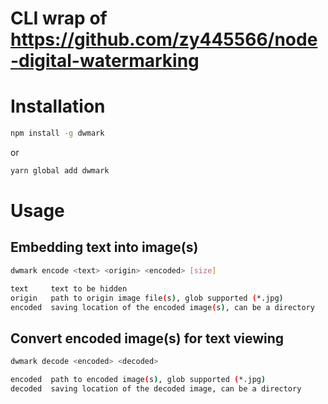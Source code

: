 # CLI wrap of https://github.com/zy445566/node-digital-watermarking


# Installation

```bash
npm install -g dwmark
```
or
```bash
yarn global add dwmark
```


# Usage


## Embedding text into image(s)

```bash
dwmark encode <text> <origin> <encoded> [size]

text     text to be hidden
origin   path to origin image file(s), glob supported (*.jpg)
encoded  saving location of the encoded image(s), can be a directory
```

## Convert encoded image(s) for text viewing

```bash
dwmark decode <encoded> <decoded>

encoded  path to encoded image(s), glob supported (*.jpg)
decoded  saving location of the decoded image, can be a directory
```